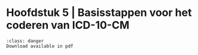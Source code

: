 # Hoofdstuk 5 | Basisstappen voor het coderen van ICD-10-CM

```{admonition} Copyright
:class: danger
Download available in pdf
```
